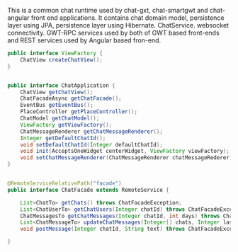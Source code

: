 This is a common chat runtime used by chat-gxt, chat-smartgwt and chat-angular front end applications. It contains chat domain model, persistence layer using JPA, persistence layer using Hibernate. ChatService. websocket connectivity. GWT-RPC services used by both of GWT based front-ends and REST services used by Angular based fron-end.

```java
public interface ViewFactory {
	ChatView createChatView();
}
````

```java

public interface ChatApplication {
	ChatView getChatView();
	ChatFacadeAsync getChatFacade();
	EventBus getEventBus();
	PlaceController getPlaceController();
	ChatModel getChatModel();
	ViewFactory getViewFactory();
	ChatMessageRenderer getChatMessageRenderer();
	Integer getDefaultChatId();
	void setDefaultChatId(Integer defaultChatId);	
	void init(AcceptsOneWidget centerWidget, ViewFactory viewFactory);
	void setChatMessageRenderer(ChatMessageRenderer chatMessageRederer);
}


````

```java

@RemoteServiceRelativePath("facade")
public interface ChatFacade extends RemoteService {

	List<ChatTo> getChats() throws ChatFacadeException;
	List<ChatUserTo> getChatUsers(Integer chatId) throws ChatFacadeException;
	ChatMessagesTo getChatMessages(Integer chatId, int days) throws ChatFacadeException;
	List<ChatMessageTo> updateChatMessages(Integer[] chats, Integer lastMessageId) throws ChatFacadeException;
	void postMessage(Integer chatId, String text) throws ChatFacadeException;

}

````